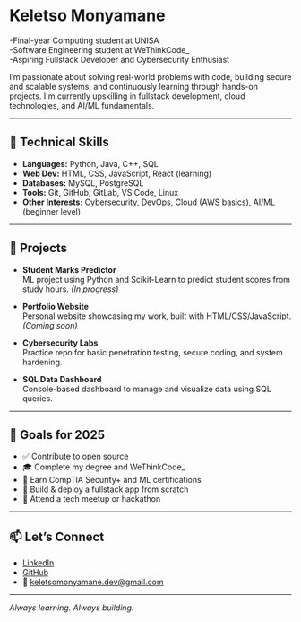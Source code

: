# Keletso Monyamane

-Final-year Computing student at UNISA  
-Software Engineering student at WeThinkCode_  
-Aspiring Fullstack Developer and Cybersecurity Enthusiast  

I’m passionate about solving real-world problems with code, building secure and scalable systems, and continuously learning through hands-on projects. I'm currently upskilling in fullstack development, cloud technologies, and AI/ML fundamentals.

---

## 💼 Technical Skills

- **Languages:** Python, Java, C++, SQL  
- **Web Dev:** HTML, CSS, JavaScript, React (learning)  
- **Databases:** MySQL, PostgreSQL  
- **Tools:** Git, GitHub, GitLab, VS Code, Linux  
- **Other Interests:** Cybersecurity, DevOps, Cloud (AWS basics), AI/ML (beginner level)

---

## 🚀 Projects

- **Student Marks Predictor**  
  ML project using Python and Scikit-Learn to predict student scores from study hours. *(In progress)*

- **Portfolio Website**  
  Personal website showcasing my work, built with HTML/CSS/JavaScript. *(Coming soon)*

- **Cybersecurity Labs**  
  Practice repo for basic penetration testing, secure coding, and system hardening.

- **SQL Data Dashboard**  
  Console-based dashboard to manage and visualize data using SQL queries.

---

## 🎯 Goals for 2025

- ✅ Contribute to open source  
- 🎓 Complete my degree and WeThinkCode_  
- 📜 Earn CompTIA Security+ and ML certifications  
- 🔧 Build & deploy a fullstack app from scratch  
- 💬 Attend a tech meetup or hackathon

---

## 📫 Let’s Connect

- [LinkedIn](www.linkedin.com/in/keletso-monyamane-b92b7827b)  
- [GitHub](https://github.com/keletso-m)  
- 📧 keletsomonyamane.dev@gmail.com  

---

*Always learning. Always building.*


